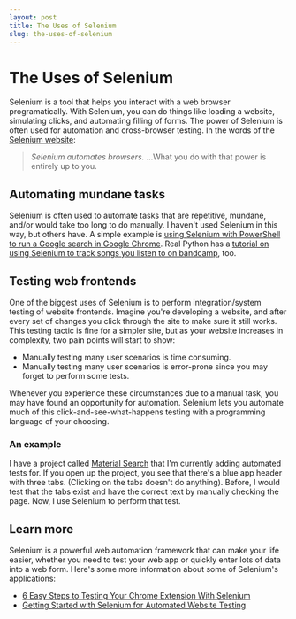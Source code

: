 ```yaml
---
layout: post
title: The Uses of Selenium
slug: the-uses-of-selenium
---
```


# The Uses of Selenium

Selenium is a tool that helps you interact with a web browser programatically.
With Selenium, you can do things like loading a website, simulating clicks, and
automating filling of forms. The power of Selenium is often used for automation
and cross-browser testing. In the words of the [Selenium
website](https://www.seleniumhq.org):

> *Selenium automates browsers.* ...What you do with that power is entirely up
> to you.

## Automating mundane tasks

Selenium is often used to automate tasks that are repetitive, mundane, and/or
would take too long to do manually. I haven't used Selenium in this way, but
others have. A simple example is [using Selenium with PowerShell to run a Google
search in Google
Chrome](https://tech.mavericksevmont.com/blog/powershell-selenium-automate-web-browser-interactions-part-i/).
Real Python has a [tutorial on using Selenium to track songs you listen to on
bandcamp](https://realpython.com/modern-web-automation-with-python-and-selenium/),
too.

## Testing web frontends

One of the biggest uses of Selenium is to perform integration/system testing of
website frontends. Imagine you're developing a website, and after every set of
changes you click through the site to make sure it still works. This testing
tactic is fine for a simpler site, but as your website increases in complexity,
two pain points will start to show:

- Manually testing many user scenarios is time consuming.
- Manually testing many user scenarios is error-prone since you may forget to
  perform some tests.

Whenever you experience these circumstances due to a manual task, you may have
found an opportunity for automation. Selenium lets you automate much of this
click-and-see-what-happens testing with a programming language of your choosing.

### An example

I have a project called [Material
Search](https://jmanuel1.github.io/material-search/#!/material-search/) that I'm
currently adding automated tests for. If you open up the project, you see that
there's a blue app header with three tabs. (Clicking on the tabs doesn't do
anything). Before, I would test that the tabs exist and have the correct text by
manually checking the page. Now, I use Selenium to perform that test.

## Learn more

Selenium is a powerful web automation framework that can make your life easier,
whether you need to test your web app or quickly enter lots of data into a web
form. Here's some more information about some of Selenium's applications:

- [6 Easy Steps to Testing Your Chrome Extension With
  Selenium](https://www.blazemeter.com/blog/6-easy-steps-testing-your-chrome-extension-selenium)
- [Getting Started with Selenium for Automated Website
  Testing](https://wiki.saucelabs.com/display/DOCS/Getting+Started+with+Selenium+for+Automated+Website+Testing)

